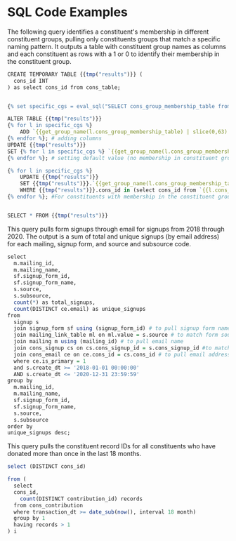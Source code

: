 SQL Code Examples
================

The following query identifies a constituent's membership in different constituent groups, pulling only constituents groups that match a specific naming pattern. It outputs a table with constituent group names as columns and each constituent as rows with a 1 or 0 to identify their membership in the constituent group.

``` r
CREATE TEMPORARY TABLE {{tmp("results")}} (
  cons_id INT
) as select cons_id from cons_table;


{% set specific_cgs = eval_sql("SELECT cons_group_membership_table from cons_groups where lower(name) LIKE '%example - %'") %} # pulling tables of constituent groups of interest

ALTER TABLE {{tmp("results")}} 
{% for l in specific_cgs %} 
    ADD `{{get_group_name(l.cons_group_membership_table) | slice(0,63) | trim}}` char(1){% if not loop.last %},{% endif %}
{% endfor %}; # adding columns
UPDATE {{tmp("results")}} 
SET {% for l in specific_cgs %} `{{get_group_name(l.cons_group_membership_table) | slice(0,63) | trim}}` = 0{% if not loop.last %},{% endif %} 
{% endfor %}; # setting default value (no membership in constituent group)

{% for l in specific_cgs %} 
    UPDATE {{tmp("results")}}
    SET {{tmp("results")}}.`{{get_group_name(l.cons_group_membership_table) | slice(0,63) | trim}}` = 1 
    WHERE {{tmp("results")}}.cons_id in (select cons_id from `{{l.cons_group_membership_table}}`); 
{% endfor %}; #For constituents with membership in the constituent group, assign value of 1


SELECT * FROM {{tmp("results")}}
```

This query pulls form signups through email for signups from 2018 through 2020. The output is a sum of total and unique signups (by email address) for each mailing, signup form, and source and subsource code.

``` r
select 
  m.mailing_id, 
  m.mailing_name, 
  sf.signup_form_id, 
  sf.signup_form_name,
  s.source, 
  s.subsource,
  count(*) as total_signups, 
  count(DISTINCT ce.email) as unique_signups
from 
  signup s 
  join signup_form sf using (signup_form_id) # to pull signup form name
  join mailing_link_table ml on ml.value = s.source # to match form source to mailing
  join mailing m using (mailing_id) # to pull email name
  join cons_signup cs on cs.cons_signup_id = s.cons_signup_id #to match signup to constituent record
  join cons_email ce on ce.cons_id = cs.cons_id # to pull email address of constituent record
  where ce.is_primary = 1 
  and s.create_dt >= '2018-01-01 00:00:00' 
  AND s.create_dt <= '2020-12-31 23:59:59' 
group by 
  m.mailing_id, 
  m.mailing_name, 
  sf.signup_form_id, 
  sf.signup_form_name,
  s.source, 
  s.subsource
order by
unique_signups desc;
```

This query pulls the constituent record IDs for all constituents who have donated more than once in the last 18 months.

``` r
select (DISTINCT cons_id)

from (
  select 
  cons_id,
    count(DISTINCT contribution_id) records
  from cons_contribution
  where transaction_dt >= date_sub(now(), interval 18 month)
  group by 1
  having records > 1
) i
```
